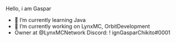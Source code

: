 Hello, i am Gaspar
- 🌱 I’m currently learning Java
- 🔭 I’m currently working on LynxMC, OrbitDevelopment
- Owner at @LynxMCNetwork
  Discord: !   ignGasparChikito#0001

<!--
**ignGaspar/ignGaspar** is a ✨ _special_ ✨ repository because its `README.md` (this file) appears on your GitHub profile.

Here are some ideas to get you started:

- 🔭 I’m currently working on ...
- 🌱 I’m currently learning ...
- 👯 I’m looking to collaborate on ...
- 🤔 I’m looking for help with ...
- 💬 Ask me about ...
- 📫 How to reach me: ...
- 😄 Pronouns: ...
- ⚡ Fun fact: ...
-->
